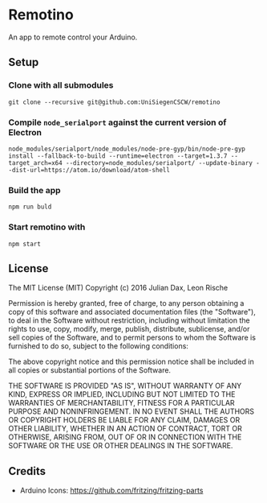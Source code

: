 # Remotino

An app to remote control your Arduino.

## Setup

### Clone with all submodules

`git clone --recursive git@github.com:UniSiegenCSCW/remotino`

### Compile `node_serialport` against the current version of Electron

`node_modules/serialport/node_modules/node-pre-gyp/bin/node-pre-gyp install --fallback-to-build --runtime=electron --target=1.3.7 --target_arch=x64 --directory=node_modules/serialport/ --update-binary --dist-url=https://atom.io/download/atom-shell`

### Build the app

`npm run buld`

### Start remotino with

`npm start`

## License
The MIT License (MIT)
Copyright (c) 2016 Julian Dax, Leon Rische

Permission is hereby granted, free of charge, to any person obtaining a copy of this software and associated documentation files (the "Software"), to deal in the Software without restriction, including without limitation the rights to use, copy, modify, merge, publish, distribute, sublicense, and/or sell copies of the Software, and to permit persons to whom the Software is furnished to do so, subject to the following conditions:

The above copyright notice and this permission notice shall be included in all copies or substantial portions of the Software.

THE SOFTWARE IS PROVIDED "AS IS", WITHOUT WARRANTY OF ANY KIND, EXPRESS OR IMPLIED, INCLUDING BUT NOT LIMITED TO THE WARRANTIES OF MERCHANTABILITY, FITNESS FOR A PARTICULAR PURPOSE AND NONINFRINGEMENT. IN NO EVENT SHALL THE AUTHORS OR COPYRIGHT HOLDERS BE LIABLE FOR ANY CLAIM, DAMAGES OR OTHER LIABILITY, WHETHER IN AN ACTION OF CONTRACT, TORT OR OTHERWISE, ARISING FROM, OUT OF OR IN CONNECTION WITH THE SOFTWARE OR THE USE OR OTHER DEALINGS IN THE SOFTWARE.

## Credits

* Arduino Icons: <https://github.com/fritzing/fritzing-parts>
